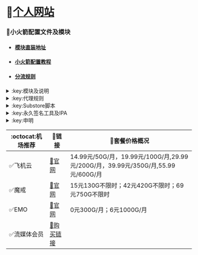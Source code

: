 
# 🔔[个人网站](https://whatshub.top)
### :rocket:小火箭配置文件及模块    
* #### [模块直装地址](https://whatshub.top/shadowrocket)
* #### [小火箭配置教程](https://whatshub.top/manual)
* #### [分流规则](https://whatshub.top/rule)
<details>
   <summary>:key:模块及说明</summary>    
   
* #### :bell::bell::bell:小火箭模块建议搭配[基础配置文件](https://whatshub.top/config/shadowrocket_basic.conf)使用，避免冗余  
* #### ！！！若某个模块时而生效时而失效，请检查其他模块的主机名前是否添加了%APPEND%，没有添加会导致导致其他模块失效。本仓库模块均添加了%APPEND%



  
|:octocat:模块|:link:链接|:pushpin:说明|
|--|--|--|
|:white_check_mark:4in1|[:link:链接地址](https://whatshub.top/module/4in1.module)|模块合集
|:white_check_mark:去广告|[:link:链接地址](https://whatshub.top/module/startingad.module)|去广告
|:white_check_mark:去广告mix|[:link:链接地址](https://whatshub.top/module/adultra.module)|去广告mix
|:white_check_mark:去广告mix+|[:link:链接地址](https://whatshub.top/module/adultraplus.module)|去广告mix+
|:white_check_mark:accuweather解锁|[:link:链接地址](https://whatshub.top/module/accu.module)|天气app
|:white_check_mark:alarmy|[:link:链接地址](https://whatshub.top/module/alarmy.module)|使命闹钟
|:white_check_mark:aloha|[:link:链接地址](https://whatshub.top/module/aloha.module)|VPN隐私浏览器
|:white_check_mark:爱美剧|[:link:链接地址](https://whatshub.top/module/amj.module)|影视app 去广告+解锁部分会员功能
|:white_check_mark:Background Eraser|[:link:链接地址](https://whatshub.top/module/aosoft.module)|抠图app
|:white_check_mark:appraven|[:link:链接地址](https://whatshub.top/module/appraven.module)|应用市场
|:white_check_mark:audiomack|[:link:链接地址](https://whatshub.top/module/audiomack.module)|音乐相关app
|:white_check_mark:b612相机|[:link:链接地址](https://whatshub.top/module/b612.module)|相机编辑app
|:white_check_mark:百度云倍速|[:link:链接地址](https://whatshub.top/module/baiducloud.sgmodule)|百度云倍率播放
|:white_check_mark:白描|[:link:链接地址](https://whatshub.top/module/baimiao.module)|OCR扫描app
|:white_check_mark:bazaart|[:link:链接地址](https://whatshub.top/module/bazaart.module)|照片编辑
|:white_check_mark:布丁锁屏|[:link:链接地址](https://whatshub.top/module/bdsp.module)|桌面美化类
|:white_check_mark:bedtime fan|[:link:链接地址](https://whatshub.top/module/bedtime-fan.module)|助眠app
|:white_check_mark:bilibili HD|[:link:链接地址](https://whatshub.top/module/bili.module)|哔哩高清解锁
|:white_check_mark:bilibili NoAD|[:link:链接地址](https://whatshub.top/module/biliad.module)|bilibili去广告
|:white_check_mark:波点音乐|[:link:链接地址](https://whatshub.top/module/Bodian.module)|波点音乐去广告
|:white_check_mark:BOOM|[:link:链接地址](https://whatshub.top/module/boom.module)|音乐均衡器
|:white_check_mark:boxjs|[:link:链接地址](https://whatshub.top/module/boxjs.sgmodule)|含签到脚本
|:white_check_mark:财新文章解锁|[:link:链接地址](https://whatshub.top/module/caixin.module)|财新会员
|:white_check_mark:彩云天气|[:link:链接地址](https://whatshub.top/module/caiyun.module)|彩云天气SVIP
|:white_check_mark:计算器HD|[:link:链接地址](https://whatshub.top/module/calculator.module)|计算器HD会员
|:white_check_mark:扫描全能王|[:link:链接地址](https://whatshub.top/module/camscanner.sgmodule)|扫描全能王会员
|:white_check_mark:克拉壁纸|[:link:链接地址](https://whatshub.top/module/clarity.module)|桌面美化类
|:white_check_mark:colorwidgets|[:link:链接地址](https://whatshub.top/module/colorwidgets.module)|桌面小组件
|:white_check_mark:dailyyoga|[:link:链接地址](https://whatshub.top/module/dailyyoga.module)|每日瑜伽
|:white_check_mark:大蓝鲸|[:link:链接地址](https://whatshub.top/module/dalanjing.module)|视听互动
|:white_check_mark:darkroom|[:link:链接地址](https://whatshub.top/module/darkroom.module)|照片编辑
|:white_check_mark:读书笔记|[:link:链接地址](https://whatshub.top/module/dsbj.module)|笔记类
|:white_check_mark:第一弹|[:link:链接地址](https://whatshub.top/module/dyd.module)|二次元游戏综合社区
|:white_check_mark:儿哥点点|[:link:链接地址](https://whatshub.top/module/egdd.module)|幼儿类
|:white_check_mark:ellabook|[:link:链接地址](https://whatshub.top/module/ellabook.module)|幼儿类
|:white_check_mark:emby|[:link:链接地址](https://whatshub.top/module/emby.sgmodule)|Emby解锁
|:white_check_mark:emmo|[:link:链接地址](https://whatshub.top/module/emmo.module)|笔记类
|:white_check_mark:fabulous|[:link:链接地址](https://whatshub.top/module/fabulous.module)|健康类
|:white_check_mark:番茄小说|[:link:链接地址](https://whatshub.top/module/fanqie.module)|番茄小说去广告
|:white_check_mark:fantastical|[:link:链接地址](https://whatshub.top/module/fantastical.module)|日历类
|:white_check_mark:fimo|[:link:链接地址](https://whatshub.top/module/fimo.module)|相机类
|:white_check_mark:grammarly|[:link:链接地址](https://whatshub.top/module/grammarly.module)|外语类
|:white_check_mark:grow|[:link:链接地址](https://whatshub.top/module/grow.module)|健康类
|:white_check_mark:烘焙小屋|[:link:链接地址](https://whatshub.top/module/hbxw.module)|食谱类
|:white_check_mark:京东历史价格|[:link:链接地址](https://whatshub.top/module/HistoryPrice.sgmodule)|展开商品名查看历史价格
|:white_check_mark:海豚记账本|[:link:链接地址](https://whatshub.top/module/htjzb.module)|账目类
|:white_check_mark:hyperweb|[:link:链接地址](https://whatshub.top/module/hyperweb.module)|多合一浏览器扩展
|:white_check_mark:ilovepdf|[:link:链接地址](https://whatshub.top/module/ilovepdf.module)|PDF编辑
|:white_check_mark:imuseum|[:link:链接地址](https://whatshub.top/module/imuseum.module)|艺术类
|:white_check_mark:invideo|[:link:链接地址](https://whatshub.top/module/invideo.module)|视频编辑
|:white_check_mark:jibjab|[:link:链接地址](https://whatshub.top/module/jibjab.module)|图片恶搞
|:white_check_mark:句读|[:link:链接地址](https://whatshub.top/module/judou.module)|文学类
|:white_check_mark:kika|[:link:链接地址](https://whatshub.top/module/kika.module)|输入法
|:white_check_mark:酷我音乐|[:link:链接地址](https://whatshub.top/module/kuwo-unlock.sgmodule)|酷我音乐解锁
|:white_check_mark:lightroom|[:link:链接地址](https://whatshub.top/module/lightroom.module)|照片编辑
|:white_check_mark:流利说·阅读|[:link:链接地址](https://whatshub.top/module/lls.module)|外语类
|:white_check_mark:螺蛳大语文|[:link:链接地址](https://whatshub.top/module/lsdyw.module)|学习类
|:white_check_mark:免耽漫画|[:link:链接地址](https://whatshub.top/module/mdmanhua.module)|漫画类
|:white_check_mark:美篇|[:link:链接地址](https://whatshub.top/module/meipian.module)|交友类
|:white_check_mark:meistertask|[:link:链接地址](https://whatshub.top/module/meistertask.module)|任务管理
|:white_check_mark:美图秀秀|[:link:链接地址](https://whatshub.top/module/meituxx.module)|美图秀秀解锁会员
|:white_check_mark:漫画台|[:link:链接地址](https://whatshub.top/module/mht.module)|小程序解锁
|:white_check_mark:mix-camera|[:link:链接地址](https://whatshub.top/module/mix-camera.module)|相机类
|:white_check_mark:马卡龙玩图|[:link:链接地址](https://whatshub.top/module/mklwt.module)|照片编辑
|:white_check_mark:mojo|[:link:链接地址](https://whatshub.top/module/mojo.module)|创意模板
|:white_check_mark:molycam|[:link:链接地址](https://whatshub.top/module/molycam.module)|相机类
|:white_check_mark:musixmatch|[:link:链接地址](https://whatshub.top/module/musixmatch.module)|音乐类
|:white_check_mark:myfitnesspal|[:link:链接地址](https://whatshub.top/module/myfitnesspal.module)|健康类
|:white_check_mark:myplate|[:link:链接地址](https://whatshub.top/module/myplate.module)|健康类
|:white_check_mark:netflix_rating|[:link:链接地址](https://whatshub.top/module/netflix_rating.sgmodule)|奈飞显示豆瓣评分
|:white_check_mark:nicegram|[:link:链接地址](https://whatshub.top/module/nicegram.module)|nicegram会员解锁
|:white_check_mark:notability|[:link:链接地址](https://whatshub.top/module/notability.module)|笔记类
|:white_check_mark:Now冥想|[:link:链接地址](https://whatshub.top/module/now.module)|助眠app
|:white_check_mark:奶由壁纸|[:link:链接地址](https://whatshub.top/module/nybz.module)|桌面美化类
|:white_check_mark:oldroll|[:link:链接地址](https://whatshub.top/module/oldroll.module)|相机类
|:white_check_mark:peak|[:link:链接地址](https://whatshub.top/module/peak.module)|益智类
|:white_check_mark:配音秀|[:link:链接地址](https://whatshub.top/module/peiyinxiu.module)|配音
|:white_check_mark:photomath|[:link:链接地址](https://whatshub.top/module/photomath.module)|学习类
|:white_check_mark:photoshop Express|[:link:链接地址](https://whatshub.top/module/photoshop.module)|PS
|:white_check_mark:piccollage|[:link:链接地址](https://whatshub.top/module/piccollage.module)|照片编辑
|:white_check_mark:picsart|[:link:链接地址](https://whatshub.top/module/picsart.module)|照片编辑
|:white_check_mark:pillow|[:link:链接地址](https://whatshub.top/module/pillow.module)|健康类
|:white_check_mark:pixelcut|[:link:链接地址](https://whatshub.top/module/pixelcut.module)|照片编辑
|:white_check_mark:pocket lists|[:link:链接地址](https://whatshub.top/module/pocketlists.module)|口袋清单
|:white_check_mark:polarr|[:link:链接地址](https://whatshub.top/module/polarr.module)|照片编辑
|:white_check_mark:皮皮虾|[:link:链接地址](https://whatshub.top/module/ppx.module)|皮皮虾去广告
|:white_check_mark:起伏|[:link:链接地址](https://whatshub.top/module/qifu.module)|助眠app
|:white_check_mark:七猫小说|[:link:链接地址](https://whatshub.top/module/qmxs.module)|七猫小说解锁
|:white_check_mark:多重搜索|[:link:链接地址](https://whatshub.top/module/multisearch.module)|使用方法见模块说明
|:white_check_mark:人人视频|[:link:链接地址](https://whatshub.top/module/rrsp.module)|人人视频/多多视频去广告
|:white_check_mark:时光手账|[:link:链接地址](https://whatshub.top/module/sgsz.module)|笔记类
|:white_check_mark:shadowlinkVPN|[:link:链接地址](https://whatshub.top/module/shadowlinkVPN.module)|解锁VIP节点
|:white_check_mark:smallpdf|[:link:链接地址](https://whatshub.top/module/smallpdf.module)|PDF编辑
|:white_check_mark:石墨文档|[:link:链接地址](https://whatshub.top/module/smwd.module)|石墨文档解锁
|:white_check_mark:少年得到|[:link:链接地址](https://whatshub.top/module/sndd.module)|少年得到解锁
|:white_check_mark:soundcloud|[:link:链接地址](https://whatshub.top/module/soundcloud.module)|解锁soundcloud Go+
|:white_check_mark:spotify|[:link:链接地址](https://whatshub.top/module/spotifyVIP.module)|spotify 部分解锁 不能设置超高音质
|:white_check_mark:去开屏广告|[:link:链接地址](https://whatshub.top/module/startingad.module)|去开屏广告
|:white_check_mark:substore|[:link:链接地址](https://whatshub.top/module/substore.sgmodule)|订阅节点过滤/整合/修改/同步
|:white_check_mark:symbolab|[:link:链接地址](https://whatshub.top/module/symbolab.module)|数学解答
|:white_check_mark:tangerine|[:link:链接地址](https://whatshub.top/module/tangerine.module)|银行类
|:white_check_mark:tenpercent|[:link:链接地址](https://whatshub.top/module/tenpercent.module)|健康类
|:white_check_mark:迅雷|[:link:链接地址](https://whatshub.top/module/thunder.module)|迅雷会员
|:white_check_mark:tok cam|[:link:链接地址](https://whatshub.top/module/tokcam.module)|相机类
|:white_check_mark:图图记账|[:link:链接地址](https://whatshub.top/module/tutu.module)|账目类
|:white_check_mark:vista看天下|[:link:链接地址](https://whatshub.top/module/vista.module)|vista看天下会员
|:white_check_mark:vsco|[:link:链接地址](https://whatshub.top/module/vsco.module)|照片编辑
|:white_check_mark:wallcraft|[:link:链接地址](https://whatshub.top/module/wallcraft.module)|桌面美化类
|:white_check_mark:豌豆清单|[:link:链接地址](https://whatshub.top/module/wdqd.module)|清单类
|:white_check_mark:微信公众号去广告|[:link:链接地址](https://whatshub.top/module/wechatad.module)|微信公众号去广告
|:white_check_mark:微博去广告|[:link:链接地址](https://whatshub.top/module/weiboad.module)|微博去广告
|:white_check_mark:workout for women|[:link:链接地址](https://whatshub.top/module/wfw.module)|健康类
|:white_check_mark:widgetsmith|[:link:链接地址](https://whatshub.top/module/widgetsmith.module)|小组件
|:white_check_mark:万能变声器|[:link:链接地址](https://whatshub.top/module/wnbsq.module)|万能变声器
|:white_check_mark:网易蜗牛读书|[:link:链接地址](https://whatshub.top/module/wnds.module)|蜗牛读书解锁
|:white_check_mark:WPS|[:link:链接地址](https://whatshub.top/module/WPS.module)|wps解锁会员
|:white_check_mark:西窗烛|[:link:链接地址](https://whatshub.top/module/xcz.module)|西窗烛解锁
|:white_check_mark:小影|[:link:链接地址](https://whatshub.top/module/xiaoying.module)|小影解锁
|:white_check_mark:香蕉视频|[:link:链接地址](https://whatshub.top/module/xjsp.module)|不知道
|:white_check_mark:xmind思维导图|[:link:链接地址](https://whatshub.top/module/xmind.module)|xmind思维导图解锁
|:white_check_mark:喜马拉雅去广告|[:link:链接地址](https://whatshub.top/module/xmlyad.module)|喜马拉雅去广告
|:white_check_mark:小习惯|[:link:链接地址](https://whatshub.top/module/xxg.module)|自律类
|:white_check_mark:新语听书|[:link:链接地址](https://whatshub.top/module/xyts.module)|阅读类
|:white_check_mark:有道云笔记|[:link:链接地址](https://whatshub.top/module/ydybj.module)|有道云笔记解锁
|:white_check_mark:亦飞GIF|[:link:链接地址](https://whatshub.top/module/yifeigif.module)|照片编辑
|:white_check_mark:一甜相机|[:link:链接地址](https://whatshub.top/module/yitian.module)|一甜相机解锁
|:white_check_mark:一言|[:link:链接地址](https://whatshub.top/module/yiyan.module)|一言解锁
|:white_check_mark:云听|[:link:链接地址](https://whatshub.top/module/yunting.module)|云听解锁
|:white_check_mark:语文趣配音|[:link:链接地址](https://whatshub.top/module/ywqpy.module)|配音类
|:white_check_mark:斑马海报|[:link:链接地址](https://whatshub.top/module/zebra.module)|设计类
|:white_check_mark:知乎去广告|[:link:链接地址](https://whatshub.top/module/ZhihuBlock.sgmodule)|知乎去广告
|:white_check_mark:知乎优化|[:link:链接地址](https://whatshub.top/module/ZhihuOpt.sgmodule)|知乎优化
|:white_check_mark:纸条|[:link:链接地址](https://whatshub.top/module/zhitiao.module)|作文素材
|:white_check_mark:指尖时光|[:link:链接地址](https://whatshub.top/module/zjsg.module)|日程管理
|:white_check_mark:知音漫客|[:link:链接地址](https://whatshub.top/module/zymk.module)|知音漫客解锁
|:white_check_mark:Spotify歌词翻译|[:link:链接地址](https://whatshub.top/module/spotify_lyric.module)|需申请百度翻译API 教程在模块内
|:white_check_mark:NFC门禁卡公交卡|[:link:链接地址](https://whatshub.top/module/nfc.module)|NFC功能类
|:white_check_mark:搜图神器|[:link:链接地址](https://whatshub.top/module/stsq.module)|解锁VIP功能
|:white_check_mark:彩云天气通知任务|[:link:链接地址](https://whatshub.top/module/caiyun_cron.module)|天气通知，需搭配BOXJS使用
|:white_check_mark:Calm解锁|[:link:链接地址](https://whatshub.top/module/calm.module)|健康类
|:white_check_mark:HTTPS抓包|[:link:链接地址](https://whatshub.top/module/https.module)|抓包工具
|:white_check_mark:SSA丝社|[:link:链接地址](https://whatshub.top/module/ssa.module)|不知道
|:white_check_mark:小小优趣|[:link:链接地址](https://whatshub.top/module/xxyq.module)|儿童类
|:white_check_mark:幻影相册|[:link:链接地址](https://whatshub.top/module/hyxc.module)|照片编辑
|:white_check_mark:精塾国学|[:link:链接地址](https://whatshub.top/module/jsgx.module)|学习类
|:white_check_mark:PrettyUp|[:link:链接地址](https://whatshub.top/module/prettyup.module)|视频美化
|:white_check_mark:微博lite去广告|[:link:链接地址](https://whatshub.top/module/weibolitead.module)|微博轻享版去广告
|:white_check_mark:BILI自动地区|[:link:链接地址](https://whatshub.top/module/bili-region.module)|bili自动地区
|:white_check_mark:CUBOX|[:link:链接地址](https://whatshub.top/module/cubox.sgmodule)|文件收集整理
|:white_check_mark:pandora|[:link:链接地址](https://whatshub.top/module/pandora.module)|订阅管理
|:white_check_mark:微信阅读积分兑换|[:link:链接地址](https://whatshub.top/module/wechatread.module)|请查阅脚本内教程
|:white_check_mark:来音智能陪练|[:link:链接地址](https://whatshub.top/module/ly.module)|音乐训练
|:white_check_mark:熊掌记|[:link:链接地址](https://whatshub.top/module/xzj.module)|笔记类
|:white_check_mark:如期|[:link:链接地址](https://whatshub.top/module/rq.module)|扫码
|:white_check_mark:CEO周课|[:link:链接地址](https://whatshub.top/module/ceo.module)|CEO周课
|:white_check_mark:Fileball|[:link:链接地址](https://whatshub.top/module/fileball.module)|文件管理
|:white_check_mark:1blocker|[:link:链接地址](https://whatshub.top/module/1blocker.module)|浏览器广告屏蔽
|:white_check_mark:AI换脸秀|[:link:链接地址](https://whatshub.top/module/ai.module)|换脸app
|:white_check_mark:proknockout|[:link:链接地址](https://whatshub.top/module/proknockout.module)|P图
|:white_check_mark:青柠海报|[:link:链接地址](https://whatshub.top/module/qnhb.module)|海报设计
|:white_check_mark:Faintv|[:link:链接地址](https://whatshub.top/module/faintv.module)|视频类
|:white_check_mark:微信听书|[:link:链接地址](https://whatshub.top/module/wxts.module)|听书
|:white_check_mark:人民日报去广告|[:link:链接地址](https://whatshub.top/module/rmrb.module)|人民日报
|:white_check_mark:爱企查|[:link:链接地址](https://whatshub.top/module/aqc.module)|爱企查
|:white_check_mark:微信读书免费卡解锁|[:link:链接地址](https://whatshub.top/module/wxds.module)|阅读类
|:white_check_mark:chic|[:link:链接地址](https://whatshub.top/module/chic.module)|相机类
|:white_check_mark:有道词典|[:link:链接地址](https://whatshub.top/module/ydcd.module)|翻译类
|:white_check_mark:一路听天下|[:link:链接地址](https://whatshub.top/module/ylttx.module)|一路听天下
|:white_check_mark:网速测试大师|[:link:链接地址](https://whatshub.top/module/wscsds.module)|测速
|:white_check_mark:网速管家|[:link:链接地址](https://whatshub.top/module/wsgj.module)|测速
|:white_check_mark:EFEKT美易|[:link:链接地址](https://whatshub.top/module/efekt.module)|视频特效
|:white_check_mark:WPS稻壳会员|[:link:链接地址](https://whatshub.top/module/doc.module)|文档编辑
|:white_check_mark:米克锁屏|[:link:链接地址](https://whatshub.top/module/mksp.module)|桌面美化
|:white_check_mark:阿布睡前故事|[:link:链接地址](https://whatshub.top/module/absqgs.module)|儿童类
|:white_check_mark:collart|[:link:链接地址](https://whatshub.top/module/collart.module)|照片编辑
|:white_check_mark:博商小麦|[:link:链接地址](https://whatshub.top/module/bsxm.module)|学习类
|:white_check_mark:MEMRISE|[:link:链接地址](https://whatshub.top/module/memrise.module)|外语学习
|:white_check_mark:堆糖|[:link:链接地址](https://whatshub.top/module/duitang.module)|桌面美化
|:white_check_mark:Flomo|[:link:链接地址](https://whatshub.top/module/flomo.module)|笔记类
|:white_check_mark:APTV|[:link:链接地址](https://whatshub.top/module/aptv.module)|文件存储
|:white_check_mark:香哈菜谱大全|[:link:链接地址](https://whatshub.top/module/cp.module)|菜谱
|:white_check_mark:长相思|[:link:链接地址](https://whatshub.top/module/cxs.module)|学习类
|:white_check_mark:电子请柬制作|[:link:链接地址](https://whatshub.top/module/dzqj.module)|设计类
|:white_check_mark:黄油相机|[:link:链接地址](https://whatshub.top/module/hyxj.module)|相机类
|:white_check_mark:Lingokids|[:link:链接地址](https://whatshub.top/module/lingokids.module)|幼儿学习类
|:white_check_mark:百度文库|[:link:链接地址](https://whatshub.top/module/bdwk.module)|阅读权限解锁
|:white_check_mark:Craft|[:link:链接地址](https://whatshub.top/module/craft.module)|文档类
|:white_check_mark:Panda小组件|[:link:链接地址](https://whatshub.top/module/panda.module)|桌面美化
|:white_check_mark:Keep|[:link:链接地址](https://whatshub.top/module/keep.module)|健身类
|:white_check_mark:Documents|[:link:链接地址](https://whatshub.top/module/documents.module)|文件管理
|:white_check_mark:Planny|[:link:链接地址](https://whatshub.top/module/planny.module)|任务计划
|:white_check_mark:Ego Reader|[:link:链接地址](https://whatshub.top/module/ego.module)|RSS阅读器
|:white_check_mark:极速扫描仪|[:link:链接地址](https://whatshub.top/module/jssmy.module)|扫描
|:white_check_mark:指尖笔记|[:link:链接地址](https://whatshub.top/module/zjbj.module)|笔记
|:white_check_mark:钱迹|[:link:链接地址](https://whatshub.top/module/qj.module)|记账
|:white_check_mark:Agenda|[:link:链接地址](https://whatshub.top/module/agenda.module)|笔记
|:white_check_mark:即刻运动|[:link:链接地址](https://whatshub.top/module/agenda.module)|健身类
|:white_check_mark:Day One|[:link:链接地址](https://whatshub.top/module/dayone.module)|日记类
|:white_check_mark:Usage|[:link:链接地址](https://whatshub.top/module/usage.module)|小组件
|:white_check_mark:谜底时钟|[:link:链接地址](https://whatshub.top/module/mdsz.module)|日历小组件
|:white_check_mark:MoneyThings|[:link:链接地址](https://whatshub.top/module/moneythings.module)|钱包类
|:white_check_mark:手机扫描仪|[:link:链接地址](https://whatshub.top/module/sjsmy.module)|扫描
|:white_check_mark:Sorted|[:link:链接地址](https://whatshub.top/module/sorted.module)|日历
|:white_check_mark:尽简衣橱|[:link:链接地址](https://whatshub.top/module/jjyc.module)|衣橱管理
|:white_check_mark:看理想|[:link:链接地址](https://whatshub.top/module/klx.module)|媒体类
|:white_check_mark:目标地图|[:link:链接地址](https://whatshub.top/module/mbdt.module)|任务管理类
|:white_check_mark:拼图酱|[:link:链接地址](https://whatshub.top/module/ptj.module)|图片编辑
|:white_check_mark:向日葵阅读|[:link:链接地址](https://whatshub.top/module/xrk.module)|阅读类
|:white_check_mark:卡片日记|[:link:链接地址](https://whatshub.top/module/kprj.module)|日记类
|:white_check_mark:莉景天气|[:link:链接地址](https://whatshub.top/module/ljtq.module)|天气类
|:white_check_mark:Motivation|[:link:链接地址](https://whatshub.top/module/motivation.module)|组件类
|:white_check_mark:PDF Viewer|[:link:链接地址](https://whatshub.top/module/pdfviewer.module)|文档编辑
|:white_check_mark:Percento|[:link:链接地址](https://whatshub.top/module/percento.module)|账目管理
|:white_check_mark:Pixelance|[:link:链接地址](https://whatshub.top/module/pixelance.module)|图片编辑
|:white_check_mark:Retake|[:link:链接地址](https://whatshub.top/module/retake.module)|照片修复
|:white_check_mark:色采|[:link:链接地址](https://whatshub.top/module/sc.module)|图片编辑
|:white_check_mark:闪萌表情|[:link:链接地址](https://whatshub.top/module/smbq.module)|表情类
|:white_check_mark:音频剪辑|[:link:链接地址](https://whatshub.top/module/ypjj.module)|音频剪辑
|:white_check_mark:Varlens|[:link:链接地址](https://whatshub.top/module/varlens.module)|相机类
|:white_check_mark:一木记账|[:link:链接地址](https://whatshub.top/module/ymjz.module)|记账类
|:white_check_mark:Drafts|[:link:链接地址](https://whatshub.top/module/drafts.module)|文档编辑类
|:white_check_mark:叮叮水印相机|[:link:链接地址](https://whatshub.top/module/ddsyxj.module)|相机类
|:white_check_mark:Emote|[:link:链接地址](https://whatshub.top/module/emote.module)|表情类
|:white_check_mark:灵敢足迹|[:link:链接地址](https://whatshub.top/module/lgzj.module)|旅行类
|:white_check_mark:7分钟HIIT运动|[:link:链接地址](https://whatshub.top/module/seven.module)|健康类
|:white_check_mark:私密相册管家|[:link:链接地址](https://whatshub.top/module/smxcgj.module)|相册
|:white_check_mark:FitnessView|[:link:链接地址](https://whatshub.top/module/fnv.module)|健康类
|:white_check_mark:TODO清单|[:link:链接地址](https://whatshub.top/module/todo.module)|计划任务类
|:white_check_mark:淘票票评分|[:link:链接地址](https://whatshub.top/module/tpp.module)|支付宝内淘票票评分
|:white_check_mark:天天豆|[:link:链接地址](https://whatshub.top/module/ttd.module)|日记类
|:white_check_mark:咖映|[:link:链接地址](https://whatshub.top/module/ky.module)|直播类
|:white_check_mark:VCUS|[:link:链接地址](https://whatshub.top/module/vcus.module)|视频编辑
|:white_check_mark:傲软PDF编辑|[:link:链接地址](https://whatshub.top/module/arpdfbj.module)|PDF编辑
|:white_check_mark:傲软投屏|[:link:链接地址](https://whatshub.top/module/artp.module)|投屏
|:white_check_mark:幻休|[:link:链接地址](https://whatshub.top/module/hx.module)|助眠APP
|:white_check_mark:绘影字幕|[:link:链接地址](https://whatshub.top/module/hyzm.module)|字幕app
|:white_check_mark:汇中考|[:link:链接地址](https://whatshub.top/module/hzk.module)|学习类
|:white_check_mark:iScreen|[:link:链接地址](https://whatshub.top/module/iscreen.module)|桌面美化类
|:white_check_mark:小组件盒子|[:link:链接地址](https://whatshub.top/module/xzjhz.module)|桌面美化类
|:white_check_mark:佐糖|[:link:链接地址](https://whatshub.top/module/zt.module)|图片处理
|:white_check_mark:飞鱼计划|[:link:链接地址](https://whatshub.top/module/fyjh.module)|生活记录工具
|:white_check_mark:过期啦|[:link:链接地址](https://whatshub.top/module/gql.module)|保质期提醒
|:white_check_mark:乃糖小组件|[:link:链接地址](https://whatshub.top/module/nt.module)|桌面美化类
|:white_check_mark:一书一课|[:link:链接地址](https://whatshub.top/module/ysyk.module)|学习类
|:white_check_mark:充电助手|[:link:链接地址](https://whatshub.top/module/cdzs.module)|电池助手
|:white_check_mark:电视家|[:link:链接地址](https://whatshub.top/module/dsj.module)|视频媒体
|:white_check_mark:Endel|[:link:链接地址](https://whatshub.top/module/endel.module)|助眠类
|:white_check_mark:格至日记|[:link:链接地址](https://whatshub.top/module/gzrj.module)|日记类
|:white_check_mark:高德地图去广告|[:link:链接地址](https://whatshub.top/module/gddt.module)|地图
|:white_check_mark:好事发生|[:link:链接地址](https://whatshub.top/module/hsfs.module)|日记类
|:white_check_mark:简讯|[:link:链接地址](https://whatshub.top/module/jianxun.module)|阅读类
|:white_check_mark:可拍|[:link:链接地址](https://whatshub.top/module/kepai.module)|视频编辑
|:white_check_mark:Lifeviewer|[:link:链接地址](https://whatshub.top/module/lifeviewer.module)|视频编辑
|:white_check_mark:Relens|[:link:链接地址](https://whatshub.top/module/relens.module)|相机类
|:white_check_mark:Vivacut|[:link:链接地址](https://whatshub.top/module/vivacut.module)|视频编辑
|:white_check_mark:Watchout|[:link:链接地址](https://whatshub.top/module/watchout.module)|桌面美化
|:white_check_mark:无痕去水印|[:link:链接地址](https://whatshub.top/module/whqsy.module)|图片编辑
|:white_check_mark:一键换脸|[:link:链接地址](https://whatshub.top/module/yjhl.module)|图片编辑
|:white_check_mark:Styleart|[:link:链接地址](https://whatshub.top/module/styleart.module)|图片编辑
|:white_check_mark:7动|[:link:链接地址](https://whatshub.top/module/7dong.module)|健身类
|:white_check_mark:生活指数定时提醒|[:link:链接地址](https://whatshub.top/module/lifeindex.module)|生活提醒
|:white_check_mark:油价提醒|[:link:链接地址](https://whatshub.top/module/oil.module)|油价提醒
|:white_check_mark:海报工厂|[:link:链接地址](https://whatshub.top/module/hbgc.module)|图片编辑
|:white_check_mark:我的番茄|[:link:链接地址](https://whatshub.top/module/wdfq.module)|时间管理
|:white_check_mark:FoMz|[:link:链接地址](https://whatshub.top/module/fomz.module)|相机类
|:white_check_mark:日杂相机|[:link:链接地址](https://whatshub.top/module/rzxj.module)|相机类
|:white_check_mark:古诗词大全|[:link:链接地址](https://whatshub.top/module/gscdq.module)|学习类
|:white_check_mark:Mondly|[:link:链接地址](https://whatshub.top/module/mondly.module)|外语学习类
|:white_check_mark:猫头鹰文件|[:link:链接地址](https://whatshub.top/module/mtywj.module)|文件管理
|:white_check_mark:YouTube去广告|[:link:链接地址](https://whatshub.top/module/YouTubeAd.sgmodule)|画中画，后台播放
|:white_check_mark:汉堡儿童故事|[:link:链接地址](https://whatshub.top/module/hbetgs.module)|早教类
|:white_check_mark:iconKiller|[:link:链接地址](https://whatshub.top/module/iconkiller.module)|更改ios图标
|:white_check_mark:一寸证件照|[:link:链接地址](https://whatshub.top/module/yczjz.module)|证件照
|:white_check_mark:中华诗词库|[:link:链接地址](https://whatshub.top/module/zhsck.module)|学习类
|:white_check_mark:字体册|[:link:链接地址](https://whatshub.top/module/ztc.module)|系统美化
|:white_check_mark:配音|[:link:链接地址](https://whatshub.top/module/peiyin.module)|配音app
|:white_check_mark:AdGuard|[:link:链接地址](https://whatshub.top/module/adguard.module)|去广告app
|:white_check_mark:阿里云盘签到|[:link:链接地址](https://whatshub.top/module/aliyun.module)|阿里云盘签到




* 如无必要 请勿更新解锁app
</details>
<details>
  <summary>:key:代理规则</summary>  

|:octocat:规则|:link:链接|
|--|--|
|:white_check_mark:ASN-China|[:link:链接地址](https://whatshub.top/rule/ASN-CN.list)
|:white_check_mark:ASN-轻量|[:link:链接地址](https://whatshub.top/rule/ASN-lite.list)
|:white_check_mark:ChinaIPs|[:link:链接地址](https://whatshub.top/rule/IPs-CN.list)
|:white_check_mark:人工智能|[:link:链接地址](https://whatshub.top/rule/ai.list)
|:white_check_mark:去广告|[:link:链接地址](https://whatshub.top/rule/AdvertisingLite.list)
|:white_check_mark:Anti-AD|[:link:链接地址](https://whatshub.top/rule/AntiAD.list)
|:white_check_mark:微软服务|[:link:链接地址](https://whatshub.top/rule/Microsoft.list)
|:white_check_mark:苹果服务|[:link:链接地址](https://whatshub.top/rule/Apple.list)
|:white_check_mark:AppStore|[:link:链接地址](https://whatshub.top/rule/AppStore.list)
|:white_check_mark:Telegram|[:link:链接地址](https://whatshub.top/rule/Telegram.list)
|:white_check_mark:微博|[:link:链接地址](https://whatshub.top/rule/Weibo.list)
|:white_check_mark:微信|[:link:链接地址](https://whatshub.top/rule/WeChat.list)
|:white_check_mark:Twitter|[:link:链接地址](https://whatshub.top/rule/Twitter.list)
|:white_check_mark:Spotify|[:link:链接地址](https://whatshub.top/rule/Spotify.list)
|:white_check_mark:PayPal|[:link:链接地址](https://whatshub.top/rule/PayPal.list)
|:white_check_mark:FaceBook|[:link:链接地址](https://whatshub.top/rule/Facebook.list)
|:white_check_mark:Reddit|[:link:链接地址](https://whatshub.top/rule/Reddit.list)
|:white_check_mark:Discord|[:link:链接地址](https://whatshub.top/rule/Discord.list)
|:white_check_mark:YouTube|[:link:链接地址](https://whatshub.top/rule/YouTube.list)
|:white_check_mark:YouTubeMusic|[:link:链接地址](https://whatshub.top/rule/YouTubeMusic.list)
|:white_check_mark:Netflix|[:link:链接地址](https://whatshub.top/rule/Netflix.list)
|:white_check_mark:Disney|[:link:链接地址](https://whatshub.top/rule/Disney.list)
|:white_check_mark:BiliBili|[:link:链接地址](https://whatshub.top/rule/BiliBili.list)
|:white_check_mark:国内媒体|[:link:链接地址](https://whatshub.top/rule/ChinaMedia.list)
|:white_check_mark:国外媒体|[:link:链接地址](https://whatshub.top/rule/ProxyMedia.list)
|:white_check_mark:Google|[:link:链接地址](https://whatshub.top/rule/Google.list)
|:white_check_mark:OneDrive|[:link:链接地址](https://whatshub.top/rule/OneDrive.list)
|:white_check_mark:AppleMusic|[:link:链接地址](https://whatshub.top/rule/AppleMusic.list)
|:white_check_mark:Line|[:link:链接地址](https://whatshub.top/rule/Line.list)
|:white_check_mark:TikTok|[:link:链接地址](https://whatshub.top/rule/TikTok.list)
|:white_check_mark:Cloudflare|[:link:链接地址](https://whatshub.top/rule/Cloudflare.list)
|:white_check_mark:维基百科|[:link:链接地址](https://whatshub.top/rule/Wikipedia.list)
|:white_check_mark:BBC|[:link:链接地址](https://whatshub.top/rule/BBC.list)
|:white_check_mark:亚马逊|[:link:链接地址](https://whatshub.top/rule/Amazon.list)
|:white_check_mark:Instagram|[:link:链接地址](https://whatshub.top/rule/Instagram.list)
|:white_check_mark:Whatsapp|[:link:链接地址](https://whatshub.top/rule/Whatsapp.list)
|:white_check_mark:巴哈姆特|[:link:链接地址](https://whatshub.top/rule/Bahamut.list)
|:white_check_mark:HBO|[:link:链接地址](https://whatshub.top/rule/HBO.list)
|:white_check_mark:Fox|[:link:链接地址](https://whatshub.top/rule/Fox.list)
|:white_check_mark:Hulu|[:link:链接地址](https://whatshub.top/rule/Hulu.list)
|:white_check_mark:KKBOX|[:link:链接地址](https://whatshub.top/rule/KKBOX.list)
|:white_check_mark:TIDAL|[:link:链接地址](https://whatshub.top/rule/TIDAL.list)
|:white_check_mark:TVB|[:link:链接地址](https://whatshub.top/rule/TVB.list)
|:white_check_mark:Emby|[:link:链接地址](https://whatshub.top/rule/Emby.list)
|:white_check_mark:网易云音乐|[:link:链接地址](https://whatshub.top/rule/NetEaseMusic.list)
|:white_check_mark:GitHub|[:link:链接地址](https://whatshub.top/rule/GitHub.list)
|:white_check_mark:Dropbox|[:link:链接地址](https://whatshub.top/rule/Dropbox.list)
|:white_check_mark:Duckduckgo|[:link:链接地址](https://whatshub.top/rule/Duckduckgo.list)
|:white_check_mark:国外代理|[:link:链接地址](https://whatshub.top/rule/Proxy.list)
|:white_check_mark:国内直连|[:link:链接地址](https://whatshub.top/rule/China.list)


</details>


<details>
  <summary>:key:Substore脚本</summary>  
  
|:octocat:Sub-Store脚本|:link:链接|:pushpin:操作说明|
|--|--|--|
|:white_check_mark:脚本操作：重命名|[:link:链接地址](https://raw.githubusercontent.com/qwerzl/rename.js/main/rename.js#input=zh&output=zh&airport=你需要的机场名)|SubStore-订阅编辑-添加操作-脚本操作-粘贴链接（自行修改自己的机场名）
|:white_check_mark:脚本过滤：筛选80 443端口|[:link:链接地址](https://raw.githubusercontent.com/deezertidal/private/main/port-filter.js)|SubStore-订阅编辑-添加操作-脚本过滤-粘贴链接
|:white_check_mark:脚本过滤：筛选80,443，vmess,ws节点(免流节点)|[:link:链接地址](https://raw.githubusercontent.com/deezertidal/private/main/nodes-filter.js)|SubStore-订阅编辑-添加操作-脚本过滤-粘贴链接
|:white_check_mark:脚本操作：修改host混淆|[:link:链接地址](https://raw.githubusercontent.com/deezertidal/private/main/vmess-host.js)|SubStore-订阅编辑-添加操作-脚本操作-粘贴链接（自行修改参数）
</details>


<details>
  <summary>:key:永久签名工具及IPA</summary>  
  
|:octocat:签名工具|:link:链接|:pushpin:操作说明|
|--|--|--|
|:white_check_mark:TrollStore 永久签名|[:link:教程](https://github.com/deezertidal/shadowrocket-rules/blob/main/TrollStore.MD)|支持iOS14.0-15.4.1
|:white_check_mark:Youtube.ipa|[:link:链接地址](https://github.com/qnblackcat/uYouPlus/releases/download/v18.08.1-2.3.1/uYouPlus_18.08.1_2.3.1.ipa)|去广告 后台播放音乐 画中画
|:white_check_mark:微信双开.ipa|[:link:链接地址](https://github.com/zwf234/WeChat/releases)|双开
|:white_check_mark:Appstore++|[:link:链接地址](https://ipa.store/2886.html)|降级工具
|:white_check_mark:Tiktok.ipa|[:link:链接地址](https://drive.google.com/file/d/1XMbpcMiv2yYEw6ApYG8sCL9oGNbPpcJ5/view?usp=drivesdk)|内置换区功能
|:white_check_mark:No homebar|[:link:链接地址](https://appdb.to/app/cydia/1900001061)|隐藏屏幕底部横条
|:white_check_mark:Trollspeed.ipa|[:link:链接地址](https://drive.google.com/file/d/17HIcHpiclJnFi_pAVpc71rTsDAL3JKCn/view)|显示网速
|:white_check_mark:其他.ipa|[:link:链接地址](https://appdb.to/search/?type=cydia)，[:link:链接地址](https://ipa.store)|

</details>





 <details>
  <summary>:key:申明</summary>
:warning:免责声明：

* 本项目涉及的任何解锁和解密分析脚本仅用于资源共享和学习研究，不能保证其合法性，准确性，完整性和有效性，请根据情况自行判断.

* 间接使用脚本的任何用户，包括但不限于建立VPS或在某些行为违反国家/地区法律或相关法规的情况下进行传播, 本项目对于由此引起的任何隐私泄漏或其他后果概不负责.

* 请勿将Script项目的任何内容用于商业或非法目的，否则后果自负.

* 如果任何单位或个人认为该项目的脚本可能涉嫌侵犯其权利，则应及时通知并提供身份证明，所有权证明，我们将在收到认证文件后删除相关脚本.

* 对任何脚本问题概不负责，包括但不限于由任何脚本错误导致的任何损失或损害.

* 您必须在下载后的24小时内从计算机或手机中完全删除以上内容.

* 任何以任何方式查看此项目的人或直接或间接使用该Script项目的任何脚本的使用者都应仔细阅读此声明。保留随时更改或补充此免责声明的权利。一旦使用并复制了任何相关脚本或Script项目的规则，则视为您已接受此免责声明.


### 特别感谢：
#### 排名不分先后,如有遗漏请提醒补充：

* [@ddgksf2013](https://github.com/ddgksf2013)

* [@Marol62926](https://github.com/Marol62926)

* [@Tartarus2014](https://github.com/Tartarus2014)

* [@I-am-R-E](https://github.com/I-am-R-E)

* [@yqc007](https://github.com/yqc007)

* [@nzw9314](https://github.com/nzw9314)

* [@Qure](https://github.com/Koolson/Qure)

* [@Orz](https://github.com/Orz-3/mini)

* [@NobyDa](https://github.com/NobyDa)

* [@lhie1](https://github.com/lhie1)

* [@ConnersHua](https://github.com/ConnersHua)

* [@chavyleung](https://github.com/chavyleung)

* [@yichahucha](https://github.com/yichahucha)

* [@langkhach270389](https://github.com/langkhach270389)

* [@Choler](https://github.com/Choler)

* [@onewayticket255](https://github.com/onewayticket255)

* [@NavePnow](https://github.com/NavePnow)

* [@Meeta](https://github.com/MeetaGit)

* [@Neurogram-R](https://github.com/Neurogram-R)

* [@sazs34](https://github.com/sazs34)

* [@uniqueque](https://github.com/uniqueque)

* [@eHpo](https://github.com/eHpo1/Rules)

* [@Sunert](https://github.com/Sunert/Scripts)

* [@songyangzz](https://github.com/songyangzz/QuantumultX.git)

* [@zZPiglet](https://github.com/zZPiglet/Task.git)

* [@Peng-YM](https://github.com/Peng-YM/QuanX)

* [@evilbutcher](https://github.com/evilbutcher/Quantumult_X/tree/master)

* [@lxk0301](https://gitee.com/lxk0301/jd_scripts/tree/master/)

* [@toulanboy](https://github.com/toulanboy/scripts)

* [@lowking](https://github.com/lowking/Scripts)

 </details>

|:octocat:机场推荐|:link:链接| :pushpin:套餐价格概况
|--|--|--|
|:white_check_mark:飞机云|[:link:官网](https://feiji79.com/auth/register?code=iMgM)|14.99元/50G/月，19.99元/100G/月,29.99元/200G/月，39.99元/350G/月,55.99元/600G/月
|:white_check_mark:魔戒|[:link:官网](https://mojie.me/#/register?code=tq2kydAz)|15元130G不限时；42元420G不限时；69元750G不限时
|:white_check_mark:EMO|[:link:官网](https://yyds.emovpn.top/#/register?code=7KLxhYOS)|0元300G/月；6元1000G/月
|:white_check_mark:流媒体会员|[:link:购买链接](https://ihezu.gold/mnWUrr)|  

